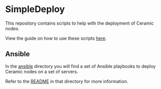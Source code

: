 # SimpleDeploy

This repository contains scripts to help with the deployment of Ceramic nodes.

View the guide on how to use these scripts [here](https://composedb.js.org/docs/0.4.x/guides/composedb-server/running-in-the-cloud#running-composedb-server-on-kubernetes).

## Ansible

In the [ansible](ansible) directory you will find a set of Ansible playbooks to deploy Ceramic nodes on a set of servers.

Refer to the [README](ansible/README.md) in that directory for more information.
